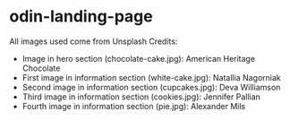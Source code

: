 # odin-landing-page

All images used come from Unsplash
Credits:
- Image in hero section (chocolate-cake.jpg): American Heritage Chocolate
- First image in information section (white-cake.jpg): Natallia Nagorniak
- Second image in information section (cupcakes.jpg): Deva Williamson
- Third image in information section (cookies.jpg): Jennifer Pallian
- Fourth image in information section (pie.jpg): Alexander Mils